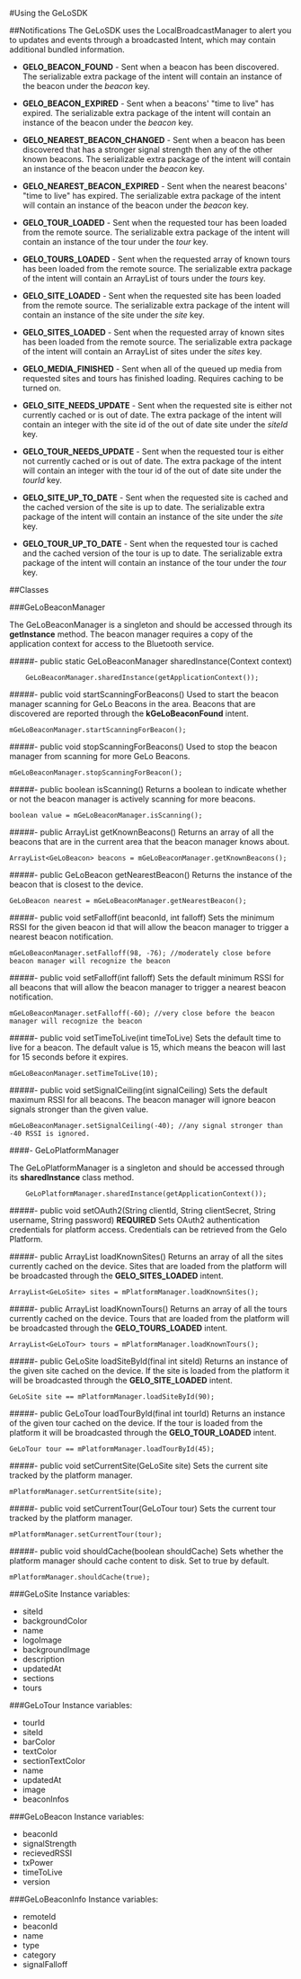 #Using the GeLoSDK

##Notifications
The GeLoSDK uses the LocalBroadcastManager to alert you to updates and events through a broadcasted Intent, which may contain additional bundled information.

- **GELO_BEACON_FOUND** - Sent when a beacon has been discovered. The serializable extra package of the intent will contain an instance of the beacon under the _beacon_ key. 

- **GELO_BEACON_EXPIRED** - Sent when a beacons' "time to live" has expired. The serializable extra package of the intent will contain an instance of the beacon under the _beacon_ key. 

- **GELO_NEAREST_BEACON_CHANGED** - Sent when a beacon has been discovered that has a stronger signal strength then any of the other known beacons.  The serializable extra package of the intent will contain an instance of the beacon under the _beacon_ key. 

- **GELO_NEAREST_BEACON_EXPIRED** - Sent when the nearest beacons' "time to live" has expired. The serializable extra package of the intent will contain an instance of the beacon under the _beacon_ key. 

- **GELO_TOUR_LOADED** - Sent when the requested tour has been loaded from the remote source. The serializable extra package of the intent will contain an instance of the tour under the _tour_ key. 

- **GELO_TOURS_LOADED** - Sent when the requested array of known tours has been loaded from the remote source. The serializable extra package of the intent will contain an ArrayList of tours under the _tours_ key. 

- **GELO_SITE_LOADED** - Sent when the requested site has been loaded from the remote source.  The serializable extra package of the intent will contain an instance of the site under the _site_ key. 

- **GELO_SITES_LOADED** - Sent when the requested array of known sites has been loaded from the remote source.  The serializable extra package of the intent will contain an ArrayList of sites under the _sites_ key. 

- **GELO_MEDIA_FINISHED** - Sent when all of the queued up media from requested sites and tours has finished loading. Requires caching to be turned on.

- **GELO_SITE_NEEDS_UPDATE** - Sent when the requested site is either not currently cached or is out of date. The extra package of the intent will contain an integer with the site id of the out of date site under the _siteId_ key.
 
- **GELO_TOUR_NEEDS_UPDATE** - Sent when the requested tour is either not currently cached or is out of date. The extra package of the intent will contain an integer with the tour id of the out of date site under the _tourId_ key.

- **GELO_SITE_UP_TO_DATE** - Sent when the requested site is cached and the cached version of the site is up to date. The serializable extra package of the intent will contain an instance of the site under the _site_ key. 

- **GELO_TOUR_UP_TO_DATE** - Sent when the requested tour is cached and the cached version of the tour is up to date. The serializable extra package of the intent will contain an instance of the tour under the _tour_ key. 

##Classes

###GeLoBeaconManager

The GeLoBeaconManager is a singleton and should be accessed through its **getInstance** method. The beacon manager requires a copy of the application context for access to the Bluetooth service.
  	
#####- public static GeLoBeaconManager sharedInstance(Context context)

		GeLoBeaconManager.sharedInstance(getApplicationContext());
		

#####- public void startScanningForBeacons()
Used to start the beacon manager scanning for GeLo Beacons in the area.  Beacons that are discovered are reported through the **kGeLoBeaconFound** intent.

	mGeLoBeaconManager.startScanningForBeacon();
	

#####- public void stopScanningForBeacons()
Used to stop the beacon manager from scanning for more GeLo Beacons.

	mGeLoBeaconManager.stopScanningForBeacon();
	

#####- public boolean isScanning()
Returns a boolean to indicate whether or not the beacon manager is actively scanning for more beacons.

	boolean value = mGeLoBeaconManager.isScanning();
	

#####- public ArrayList<GeLoBeacon> getKnownBeacons()
Returns an array of all the beacons that are in the current area that the beacon manager knows about.

	ArrayList<GeLoBeacon> beacons = mGeLoBeaconManager.getKnownBeacons();
	

#####- public GeLoBeacon getNearestBeacon()
Returns the instance of the beacon that is closest to the device.

	GeLoBeacon nearest = mGeLoBeaconManager.getNearestBeacon();
	

#####- public void setFalloff(int beaconId, int falloff)
Sets the minimum RSSI for the given beacon id that will allow the beacon manager to trigger a nearest beacon notification.

	mGeLoBeaconManager.setFalloff(98, -76); //moderately close before beacon manager will recognize the beacon
	
	
#####- public void setFalloff(int falloff)
Sets the default minimum RSSI for all beacons that will allow the beacon manager to trigger a nearest beacon notification.

	mGeLoBeaconManager.setFalloff(-60); //very close before the beacon manager will recognize the beacon
	
	
#####- public void setTimeToLive(int timeToLive)
Sets the default time to live for a beacon. The default value is 15, which means the beacon will last for 15 seconds before it expires.

	mGeLoBeaconManager.setTimeToLive(10);
	
	
#####- public void setSignalCeiling(int signalCeiling)
Sets the default maximum RSSI for all beacons. The beacon manager will ignore beacon signals stronger than the given value.

	mGeLoBeaconManager.setSignalCeiling(-40); //any signal stronger than -40 RSSI is ignored.
	
	
####- GeLoPlatformManager

The GeLoPlatformManager is a singleton and should be accessed through its **sharedInstance** class method.
  	
		GeLoPlatformManager.sharedInstance(getApplicationContext());
		

#####- public void setOAuth2(String clientId, String clientSecret, String username, String password) 
**REQUIRED** Sets OAuth2 authentication credentials for platform access. Credentials can be retrieved from the Gelo Platform.


#####- public ArrayList loadKnownSites()
Returns an array of all the sites currently cached on the device. Sites that are loaded from the platform will be broadcasted through the **GELO_SITES_LOADED** intent.

	ArrayList<GeLoSite> sites = mPlatformManager.loadKnownSites();
	
	
#####- public ArrayList loadKnownTours()
Returns an array of all the tours currently cached on the device. Tours that are loaded from the platform will be broadcasted through the **GELO_TOURS_LOADED** intent.

	ArrayList<GeLoTour> tours = mPlatformManager.loadKnownTours();
	

#####- public GeLoSite loadSiteById(final int siteId)
Returns an instance of the given site cached on the device. If the site is loaded from the platform it will be broadcasted through the **GELO_SITE_LOADED** intent.
	
	GeLoSite site == mPlatformManager.loadSiteById(90);
	
	
#####- public GeLoTour loadTourById(final int tourId)
Returns an instance of the given tour cached on the device. If the tour is loaded from the platform it will be broadcasted through the **GELO_TOUR_LOADED** intent.
	
	GeLoTour tour == mPlatformManager.loadTourById(45);
	
	
#####- public void setCurrentSite(GeLoSite site)
Sets the current site tracked by the platform manager.
	
	mPlatformManager.setCurrentSite(site);
	
	
#####- public void setCurrentTour(GeLoTour tour)
Sets the current tour tracked by the platform manager.
	
	mPlatformManager.setCurrentTour(tour);
	
		
#####- public void shouldCache(boolean shouldCache)
Sets whether the platform manager should cache content to disk. Set to true by default.
	
	mPlatformManager.shouldCache(true);
	
###GeLoSite
Instance variables:

- siteId
- backgroundColor
- name
- logoImage
- backgroundImage
- description
- updatedAt
- sections
- tours

###GeLoTour
Instance variables:

- tourId
- siteId
- barColor
- textColor
- sectionTextColor
- name
- updatedAt
- image
- beaconInfos

###GeLoBeacon
Instance variables:

- beaconId
- signalStrength
- recievedRSSI
- txPower
- timeToLive
- version

###GeLoBeaconInfo
Instance variables:

- remoteId
- beaconId
- name
- type
- category
- signalFalloff

